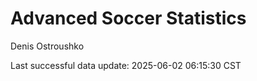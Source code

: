 # Advanced Soccer Statistics
Denis Ostroushko

<!-- gfm -->

Last successful data update: 2025-06-02 06:15:30 CST
